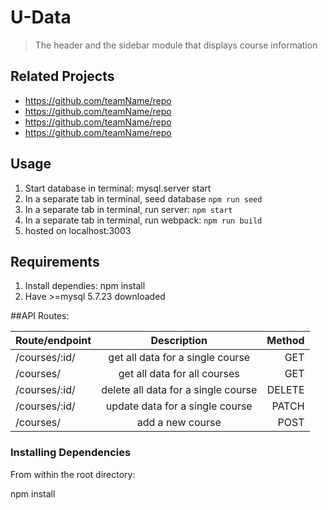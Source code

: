 # U-Data

> The header and the sidebar module that displays course information

## Related Projects

  - https://github.com/teamName/repo
  - https://github.com/teamName/repo
  - https://github.com/teamName/repo
  - https://github.com/teamName/repo

## Usage
1. Start database in terminal: mysql.server start
2. In a separate tab in terminal, seed database
```npm run seed```
3. In a separate tab in terminal, run server: 
```npm start```
4. In a separate tab in terminal, run webpack: 
```npm run build```
5. hosted on localhost:3003

## Requirements

1. Install dependies: npm install
2. Have >=mysql 5.7.23 downloaded

##API Routes:

| Route/endpoint             | Description                          | Method  |
| -------------------------- |:------------------------------------:| -------:|
| /courses/:id/              | get all data for a single course     | GET     |
| /courses/                  | get all data for all courses         | GET     |
| /courses/:id/              | delete all data for a single course  | DELETE  |
| /courses/:id/              | update data for a single course      | PATCH   |
| /courses/                  | add a new course                     | POST    |

### Installing Dependencies

From within the root directory:

npm install

